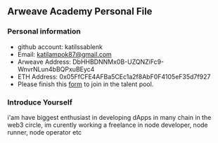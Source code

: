 ## Arweave Academy Personal File

### Personal information

- github account: katilssablenk
- Email: katilampok87@gmail.com
- Arweave Address: DbHHBDNNMx0B-UZQNZiFc9-WnvrNLun4bBQPxuBEyc4
- ETH Address: 0x05FfCFE4AFBa5CEc1a2f8AbF0F4105eF35d7f927
- Please finish this [form](https://docs.google.com/forms/d/e/1FAIpQLSfWA5fIIcBgmRppm3jNz5vmf9Mai_QMVil-2pO4r7YKn_Zhtw/viewform?usp=sf_link) to join in the talent pool.

### Introduce Yourself
 i'am have biggest enthusiast in developing dApps in many chain in the web3 circle, im curently working a freelance in node developer, node runner, node operator etc
